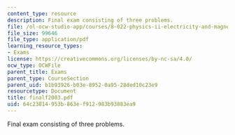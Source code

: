 ```yaml
---
content_type: resource
description: Final exam consisting of three problems.
file: /ol-ocw-studio-app/courses/8-022-physics-ii-electricity-and-magnetism-fall-2004/64c23814953b863ef912983b93883ea9_finalf2003.pdf
file_size: 99646
file_type: application/pdf
learning_resource_types:
- Exams
license: https://creativecommons.org/licenses/by-nc-sa/4.0/
ocw_type: OCWFile
parent_title: Exams
parent_type: CourseSection
parent_uid: b1b93926-b03e-8952-0a95-28ded10c23e9
resourcetype: Document
title: finalf2003.pdf
uid: 64c23814-953b-863e-f912-983b93883ea9
---
```

Final exam consisting of three problems.